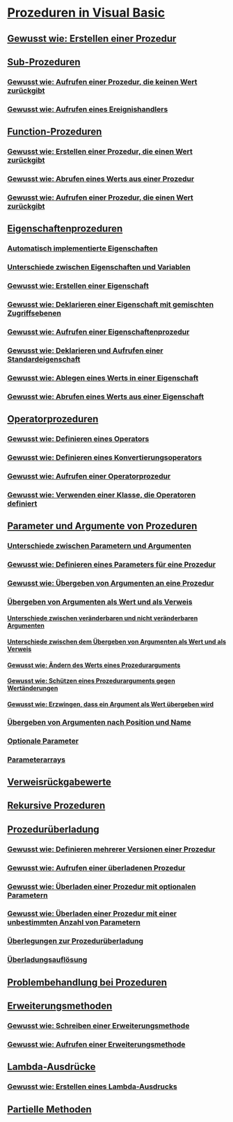 # [Prozeduren in Visual Basic](index.md)
## [Gewusst wie: Erstellen einer Prozedur](how-to-create-a-procedure.md)
## [Sub-Prozeduren](sub-procedures.md)
### [Gewusst wie: Aufrufen einer Prozedur, die keinen Wert zurückgibt](how-to-call-a-procedure-that-does-not-return-a-value.md)
### [Gewusst wie: Aufrufen eines Ereignishandlers](how-to-call-an-event-handler.md)
## [Function-Prozeduren](function-procedures.md)
### [Gewusst wie: Erstellen einer Prozedur, die einen Wert zurückgibt](how-to-create-a-procedure-that-returns-a-value.md)
### [Gewusst wie: Abrufen eines Werts aus einer Prozedur](how-to-return-a-value-from-a-procedure.md)
### [Gewusst wie: Aufrufen einer Prozedur, die einen Wert zurückgibt](how-to-call-a-procedure-that-returns-a-value.md)
## [Eigenschaftenprozeduren](property-procedures.md)
### [Automatisch implementierte Eigenschaften](auto-implemented-properties.md)
### [Unterschiede zwischen Eigenschaften und Variablen](differences-between-properties-and-variables.md)
### [Gewusst wie: Erstellen einer Eigenschaft](how-to-create-a-property.md)
### [Gewusst wie: Deklarieren einer Eigenschaft mit gemischten Zugriffsebenen](how-to-declare-a-property-with-mixed-access-levels.md)
### [Gewusst wie: Aufrufen einer Eigenschaftenprozedur](how-to-call-a-property-procedure.md)
### [Gewusst wie: Deklarieren und Aufrufen einer Standardeigenschaft](how-to-declare-and-call-a-default-property.md)
### [Gewusst wie: Ablegen eines Werts in einer Eigenschaft](how-to-put-a-value-in-a-property.md)
### [Gewusst wie: Abrufen eines Werts aus einer Eigenschaft](how-to-get-a-value-from-a-property.md)
## [Operatorprozeduren](operator-procedures.md)
### [Gewusst wie: Definieren eines Operators](how-to-define-an-operator.md)
### [Gewusst wie: Definieren eines Konvertierungsoperators](how-to-define-a-conversion-operator.md)
### [Gewusst wie: Aufrufen einer Operatorprozedur](how-to-call-an-operator-procedure.md)
### [Gewusst wie: Verwenden einer Klasse, die Operatoren definiert](how-to-use-a-class-that-defines-operators.md)
## [Parameter und Argumente von Prozeduren](procedure-parameters-and-arguments.md)
### [Unterschiede zwischen Parametern und Argumenten](differences-between-parameters-and-arguments.md)
### [Gewusst wie: Definieren eines Parameters für eine Prozedur](how-to-define-a-parameter-for-a-procedure.md)
### [Gewusst wie: Übergeben von Argumenten an eine Prozedur](how-to-pass-arguments-to-a-procedure.md)
### [Übergeben von Argumenten als Wert und als Verweis](passing-arguments-by-value-and-by-reference.md)
#### [Unterschiede zwischen veränderbaren und nicht veränderbaren Argumenten](differences-between-modifiable-and-nonmodifiable-arguments.md)
#### [Unterschiede zwischen dem Übergeben von Argumenten als Wert und als Verweis](differences-between-passing-an-argument-by-value-and-by-reference.md)
#### [Gewusst wie: Ändern des Werts eines Prozedurarguments](how-to-change-the-value-of-a-procedure-argument.md)
#### [Gewusst wie: Schützen eines Prozedurarguments gegen Wertänderungen](how-to-protect-a-procedure-argument-against-value-changes.md)
#### [Gewusst wie: Erzwingen, dass ein Argument als Wert übergeben wird](how-to-force-an-argument-to-be-passed-by-value.md)
### [Übergeben von Argumenten nach Position und Name](passing-arguments-by-position-and-by-name.md)
### [Optionale Parameter](optional-parameters.md)
### [Parameterarrays](parameter-arrays.md)
## [Verweisrückgabewerte](ref-return-values.md)
## [Rekursive Prozeduren](recursive-procedures.md)
## [Prozedurüberladung](procedure-overloading.md)
### [Gewusst wie: Definieren mehrerer Versionen einer Prozedur](how-to-define-multiple-versions-of-a-procedure.md)
### [Gewusst wie: Aufrufen einer überladenen Prozedur](how-to-call-an-overloaded-procedure.md)
### [Gewusst wie: Überladen einer Prozedur mit optionalen Parametern](how-to-overload-a-procedure-that-takes-optional-parameters.md)
### [Gewusst wie: Überladen einer Prozedur mit einer unbestimmten Anzahl von Parametern](how-to-overload-a-procedure-that-takes-an-indefinite-number-of-parameters.md)
### [Überlegungen zur Prozedurüberladung](considerations-in-overloading-procedures.md)
### [Überladungsauflösung](overload-resolution.md)
## [Problembehandlung bei Prozeduren](troubleshooting-procedures.md)
## [Erweiterungsmethoden](extension-methods.md)
### [Gewusst wie: Schreiben einer Erweiterungsmethode](how-to-write-an-extension-method.md)
### [Gewusst wie: Aufrufen einer Erweiterungsmethode](how-to-call-an-extension-method.md)
## [Lambda-Ausdrücke](lambda-expressions.md)
### [Gewusst wie: Erstellen eines Lambda-Ausdrucks](how-to-create-a-lambda-expression.md)
## [Partielle Methoden](partial-methods.md)

